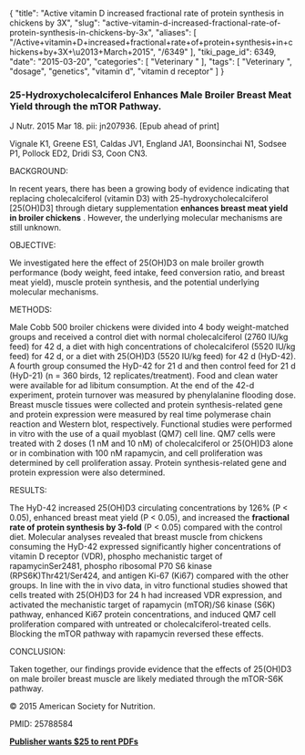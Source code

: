 {
    "title": "Active vitamin D increased fractional rate of protein synthesis in chickens by 3X",
    "slug": "active-vitamin-d-increased-fractional-rate-of-protein-synthesis-in-chickens-by-3x",
    "aliases": [
        "/Active+vitamin+D+increased+fractional+rate+of+protein+synthesis+in+chickens+by+3X+\u2013+March+2015",
        "/6349"
    ],
    "tiki_page_id": 6349,
    "date": "2015-03-20",
    "categories": [
        "Veterinary "
    ],
    "tags": [
        "Veterinary ",
        "dosage",
        "genetics",
        "vitamin d",
        "vitamin d receptor"
    ]
}


### 25-Hydroxycholecalciferol Enhances Male Broiler Breast Meat Yield through the mTOR Pathway.

J Nutr. 2015 Mar 18. pii: jn207936. <span>[Epub ahead of print]</span>

Vignale K1, Greene ES1, Caldas JV1, England JA1, Boonsinchai N1, Sodsee P1, Pollock ED2, Dridi S3, Coon CN3.

BACKGROUND:

In recent years, there has been a growing body of evidence indicating that replacing cholecalciferol (vitamin D3) with 25-hydroxycholecalciferol <span>[25(OH)D3]</span> through dietary supplementation  **enhances breast meat yield in broiler chickens** . However, the underlying molecular mechanisms are still unknown.

OBJECTIVE:

We investigated here the effect of 25(OH)D3 on male broiler growth performance (body weight, feed intake, feed conversion ratio, and breast meat yield), muscle protein synthesis, and the potential underlying molecular mechanisms.

METHODS:

Male Cobb 500 broiler chickens were divided into 4 body weight-matched groups and received a control diet with normal cholecalciferol (2760 IU/kg feed) for 42 d, a diet with high concentrations of cholecalciferol (5520 IU/kg feed) for 42 d, or a diet with 25(OH)D3 (5520 IU/kg feed) for 42 d (HyD-42). A fourth group consumed the HyD-42 for 21 d and then control feed for 21 d (HyD-21) (n = 360 birds, 12 replicates/treatment). Food and clean water were available for ad libitum consumption. At the end of the 42-d experiment, protein turnover was measured by phenylalanine flooding dose. Breast muscle tissues were collected and protein synthesis-related gene and protein expression were measured by real time polymerase chain reaction and Western blot, respectively. Functional studies were performed in vitro with the use of a quail myoblast (QM7) cell line. QM7 cells were treated with 2 doses (1 nM and 10 nM) of cholecalciferol or 25(OH)D3 alone or in combination with 100 nM rapamycin, and cell proliferation was determined by cell proliferation assay. Protein synthesis-related gene and protein expression were also determined.

RESULTS:

The HyD-42 increased 25(OH)D3 circulating concentrations by 126% (P < 0.05), enhanced breast meat yield (P < 0.05), and increased the  **fractional rate of protein synthesis by 3-fold**  (P < 0.05) compared with the control diet. Molecular analyses revealed that breast muscle from chickens consuming the HyD-42 expressed significantly higher concentrations of vitamin D receptor (VDR), phospho mechanistic target of rapamycinSer2481, phospho ribosomal P70 S6 kinase (RPS6K)Thr421/Ser424, and antigen Ki-67 (Ki67) compared with the other groups. In line with the in vivo data, in vitro functional studies showed that cells treated with 25(OH)D3 for 24 h had increased VDR expression, and activated the mechanistic target of rapamycin (mTOR)/S6 kinase (S6K) pathway, enhanced Ki67 protein concentrations, and induced QM7 cell proliferation compared with untreated or cholecalciferol-treated cells. Blocking the mTOR pathway with rapamycin reversed these effects.

CONCLUSION:

Taken together, our findings provide evidence that the effects of 25(OH)D3 on male broiler breast muscle are likely mediated through the mTOR-S6K pathway.

© 2015 American Society for Nutrition.

PMID: 25788584 

 **[Publisher wants $25 to rent PDFs](http://jn.nutrition.org/content/early/2015/03/18/jn.114.207936.full.pdf+html)**